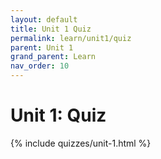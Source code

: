 ```yaml
---
layout: default
title: Unit 1 Quiz
permalink: learn/unit1/quiz
parent: Unit 1
grand_parent: Learn
nav_order: 10
---
```


# Unit 1: Quiz
{% include quizzes/unit-1.html %}